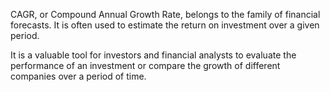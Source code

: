 CAGR, or Compound Annual Growth Rate, belongs to the family of financial forecasts. It is often used to estimate the return on investment over a given period.

It is a valuable tool for investors and financial analysts to evaluate the performance of an investment or compare the growth of different companies over a period of time.

